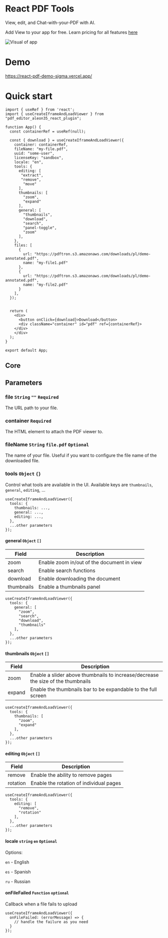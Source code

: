 # React PDF Tools

View, edit, and Chat-with-your-PDF with AI.

Add View to your app for free. Learn pricing for all features [here](https://www.prodfox.com/upgrade)

![Visual of app](https://media.discordapp.net/attachments/1065627273618800732/1161792368152956938/Feature_rich_React_component_for_viewing_editing_and_more.png?ex=65399675&is=65272175&hm=3ccb739e31aa1b1604b9e566a9556d8431c5ed3944df3bdb065f83317aec768d&=&width=1884&height=942)

# Demo

https://react-pdf-demo-sigma.vercel.app/

# Quick start


```
import { useRef } from 'react';
import { useCreateIframeAndLoadViewer } from "pdf_editor_aleon35_react_plugin";

function App() {
  const containerRef = useRef(null);

  const { download } = useCreateIframeAndLoadViewer({
    container: containerRef,
    fileName: "my-file.pdf",
    uuid: "some-user",
    licenseKey: "sandbox",
    locale: "en",
    tools: {
      editing: [
       "extract",
       "remove",
        "move"
      ],
      thumbnails: [
        "zoom",
        "expand"
      ],
      general: [
        "thumbnails",
        "download",
        "search",
        "panel-toggle",
        "zoom"
      ],
    },
    files: [
      {
        url: "https://pdftron.s3.amazonaws.com/downloads/pl/demo-annotated.pdf",
        name: "my-file1.pdf"
      },
      {
        url: "https://pdftron.s3.amazonaws.com/downloads/pl/demo-annotated.pdf",
        name: "my-file2.pdf"
      }
    ],
  });


  return (
    <div>
      <button onClick={download}>Download</button>
      <div className="container" id="pdf" ref={containerRef}>
    </div>
    </div>
  );
}

export default App;
```
## Core

## Parameters

### file `String` `""` `Required`

The URL path to your file.

### container `Required`

The HTML element to attach the PDF viewer to.

### fileName `String` `file.pdf` `Optional`

The name of your file. Useful if you want to configure the file name of the downloaded file.

### tools `Object` `{}`

Control what tools are available in the UI. Available keys are `thumbnails`, `general`, `editing`, ...

```
useCreateIframeAndLoadViewer({
  tools: {
    thumbnails: ...,
    general: ...,
    editing: ...,
  },
  ...other parameters
});
```

#### general `Object` `[]`

| Field   | Description      |
| ------- | ---------------- |
| zoom | Enable zoom in/out of the document in view |
| search | Enable search functions |
| download | Enable downloading the document |
| thumbnails | Enable a thumbnails panel |


```
useCreateIframeAndLoadViewer({
  tools: {
    general: [
      "zoom",
      "search",
      "download",
      "thumbnails"
    ],
  },
  ...other parameters
});
```

#### thumbnails `Object` `[]`

| Field   | Description      |
| ------- | ---------------- |
| zoom | Enable a slider above thumbnails to increase/decrease the size of the thumbnails |
| expand | Enable the thumbnails bar to be expandable to the full screen |


```
useCreateIframeAndLoadViewer({
  tools: {
    thumbnails: [
      "zoom",
      "expand"
    ],
  },
  ...other parameters
});
```

#### editing `Object` `[]`

| Field   | Description      |
| ------- | ---------------- |
| remove | Enable the ability to remove pages |
| rotation | Enable the rotation of individual pages |


```
useCreateIframeAndLoadViewer({
  tools: {
    editing: [
      "remove",
      "rotation"
    ],
  },
  ...other parameters
});
```

#### locale `string` `en` `Optional`

Options:

`en` - English

`es` - Spanish

`ru` - Russian

#### onFileFailed `Function` `optional`

Callback when a file fails to upload

```
useCreateIframeAndLoadViewer({
  onFileFailed: (errorMessage) => {
    // handle the failure as you need
  }
});
```
